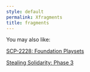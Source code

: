 ```yaml
---
style: default
permalink: Xfragments
title: fragments
---
```

You may also like:

[SCP-2228: Foundation Playsets](http://scp-wiki.net/scp-2228)

[Stealing Solidarity: Phase 3](http://scp-wiki.net/stealingsolidarityphase3)
